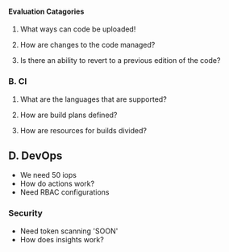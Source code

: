 #### Evaluation Catagories
1. What ways can code be uploaded!


2. How are changes to the code managed?
3. Is there an ability to revert to a previous edition of the code?


### B. CI
1. What are the languages that are supported?
2. How are build plans defined?


3. How are resources for builds divided?

## D. DevOps
* We need 50 iops 
* How do actions work?
* Need RBAC configurations

### Security
- Need token scanning 'SOON'
- How does insights work?